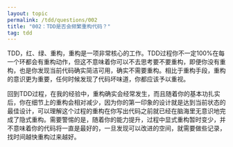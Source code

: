 ```yaml
---
layout: topic
permalink: /tdd/questions/002
title: "002：TDD是否会频繁重构代码？"
tag: tdd
---
```



TDD，红、绿、重构，重构是一项非常核心的工作。TDD过程你不一定100%在每一个环都会有重构动作，但这不意味着你可以不去思考要不要重构，即便你没有重构，也是你发现当前代码确实简洁可用，确实不需要重构。相比于重构手段，重构的意识更为重要，任何时候发现了代码坏味道，你都应该予以重视。

回到TDD过程，在我的经验中，重构确实会经常发生，而且随着你的基本功扎实后，你在细节上的重构会相对减少，因为你的第一印象的设计就是达到当前状态的最佳设计，可以理解这个过程的重构在你写出代码之前就已经在脑海里无意识地完成了隐式重构。需要警惕的是，随着你的能力提升，过程中显式重构暂时变少，并不意味着你的代码将一直是最好的，一旦发现可以改进的空间，就需要做些记录，找时间越快重构过来越好。
